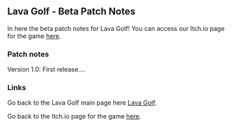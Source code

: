 ## Lava Golf - Beta Patch Notes

In here the beta patch notes for Lava Golf!
You can access our Itch.io page for the game [here](https://artanisx.itch.io/lava-golf).


### Patch notes

Version 1.0:
First release....

### Links

 Go back to the Lava Golf main page here [Lava Golf](https://artanisx.github.io/LavaGolf).
 
 Go back to the Itch.io page for the game [here](https://artanisx.itch.io/lava-golf).
